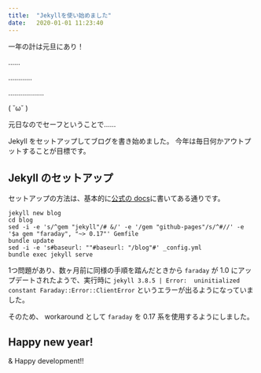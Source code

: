```yaml
---
title:  "Jekyllを使い始めました"
date:   2020-01-01 11:23:40
---
```


一年の計は元旦にあり！

……

…………

………………

( ˘ω˘ )

元日なのでセーフということで……

Jekyll をセットアップしてブログを書き始めました。
今年は毎日何かアウトプットすることが目標です。

## Jekyll のセットアップ

セットアップの方法は、基本的に[公式の docs](https://jekyllrb.com/docs/github-pages/)に書いてある通りです。

```
jekyll new blog
cd blog
sed -i -e 's/^gem "jekyll"/# &/' -e '/gem "github-pages"/s/^#//' -e '$a gem "faraday", "~> 0.17"' Gemfile
bundle update
sed -i -e 's#baseurl: ""#baseurl: "/blog"#' _config.yml
bundle exec jekyll serve
```

1つ問題があり、数ヶ月前に同様の手順を踏んだときから `faraday` が 1.0 にアップデートされたようで、実行時に
`jekyll 3.8.5 | Error:  uninitialized constant Faraday::Error::ClientError` というエラーが出るようになっていました。

そのため、 workaround として `faraday` を 0.17 系を使用するようにしました。

## Happy new year!

& Happy development!!
